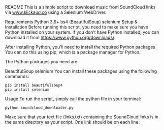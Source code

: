 README
This is a simple script to download music from SoundCloud links via www.klickaud.co using a Selenium WebDriver.

Requirements
Python 3.6+
bs4 (BeautifulSoup)
selenium
Setup & Installation
Before running this script, you need to make sure you have Python installed on your system. If you don't have Python installed, you can download it from https://www.python.org/downloads/.

After installing Python, you'll need to install the required Python packages. You can do this using pip, which is a package manager for Python.

The Python packages you need are:

BeautifulSoup
selenium
You can install these packages using the following commands:

```
pip install beautifulsoup4
pip install selenium
```

Usage
To run the script, simply call the python file in your terminal:


```
python soundcloud_downloader.py
```

Make sure that your text file (links.txt) containing the SoundCloud links is in the same directory as your script. One link should be on each line.

